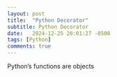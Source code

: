 ```yaml
---
layout: post
title:  "Python Decorator"
subtitle: Python Decorator
date:   2024-12-25 20:01:27 -0500
tags: [Python]
comments: true
---
```


Python’s functions are objects

